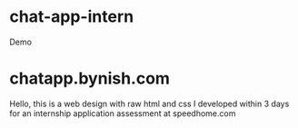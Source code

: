 # chat-app-intern

Demo

# chatapp.bynish.com

Hello, this is a web design with raw html and css I developed within 3 days for an internship application assessment at speedhome.com

